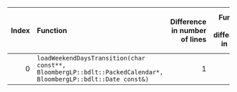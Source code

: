 |   Index | Function                                                                                                      |   Difference in number of lines |   Function size difference in bytes | Disassembly                                                |   Number of lines in `assume` build |   Number of bytes in `assume` build |   Number of lines in `none` build |   Number of bytes in `none` build |
|--------:|:--------------------------------------------------------------------------------------------------------------|--------------------------------:|------------------------------------:|:-----------------------------------------------------------|------------------------------------:|------------------------------------:|----------------------------------:|----------------------------------:|
|       0 | `loadWeekendDaysTransition(char const**, BloombergLP::bdlt::PackedCalendar*, BloombergLP::bdlt::Date const&)` |                               1 |                                   0 | [Assumed](0.assume.s), [Ignored](0.none.s), [Diff](0.diff) |                                 256 |                             4215104 |                               256 |                           4215104 |